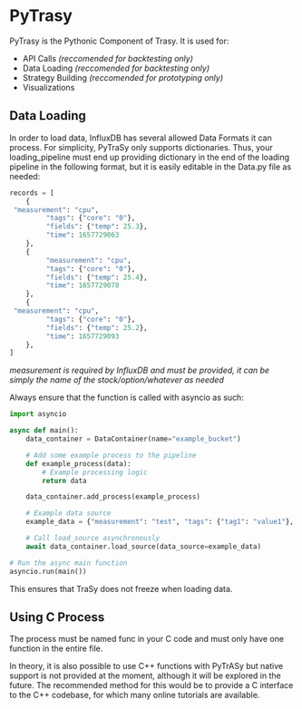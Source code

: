 # PyTrasy
PyTrasy is the Pythonic Component of Trasy. It is used for:
- API Calls *(reccomended for backtesting only)*
- Data Loading *(reccomended for backtesting only)*
- Strategy Building *(reccomended for prototyping only)*
- Visualizations 

## Data Loading
In order to load data, InfluxDB has several allowed Data Formats it can process. For simplicity, PyTraSy only supports dictionaries. Thus, your loading_pipeline must end up providing dictionary in the end of the loading pipeline in the following format, but it is easily editable in the Data.py file as needed:


```py
records = [
    {
 "measurement": "cpu",
    	 "tags": {"core": "0"},
    	 "fields": {"temp": 25.3},
    	 "time": 1657729063
    },
    {
    	 "measurement": "cpu",
    	 "tags": {"core": "0"},
    	 "fields": {"temp": 25.4},
    	 "time": 1657729078
    },
    {
 "measurement": "cpu",
    	 "tags": {"core": "0"},
    	 "fields": {"temp": 25.2},
    	 "time": 1657729093
    },
]
```

*measurement is required by InfluxDB and must be provided, it can be simply the name of the stock/option/whatever as needed*

Always ensure that the function is called with asyncio as such:
```py
import asyncio

async def main():
    data_container = DataContainer(name="example_bucket")

    # Add some example process to the pipeline
    def example_process(data):
        # Example processing logic
        return data

    data_container.add_process(example_process)

    # Example data source
    example_data = {"measurement": "test", "tags": {"tag1": "value1"}, "fields": {"field1": 1.0}}

    # Call load_source asynchronously
    await data_container.load_source(data_source=example_data)

# Run the async main function
asyncio.run(main())

```

This ensures that TraSy does not freeze when loading data.

## Using C Process
The process must be named func in your C code and must only have one function in the entire file.

In theory, it is also possible to use C++ functions with PyTrASy but native support is not provided at the moment, although it will be explored in the future. The recommended method for this would be to provide a C interface to the C++ codebase, for which many online tutorials are available. 